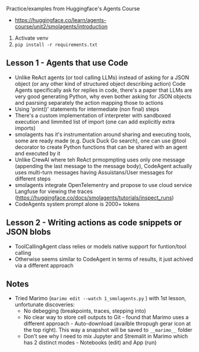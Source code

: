 Practice/examples from Huggingface's Agents Course

- https://huggingface.co/learn/agents-course/unit2/smolagents/introduction

1. Activate venv
2. `pip install -r requirements.txt`

## Lesson 1 - Agents that use Code

- Unlike ReAct agents (or tool calling LLMs) instead of asking for a JSON object (or any other kind of structured object describing action) Code Agents specifically ask for replies in code, there's a paper that LLMs are very good generating Python, why even bother asking for JSON objects and pasrsing separately the action mapping those to actions
- Using 'print()' statements for intermediate (non final) steps
- There's a custom implementation of interpreter with sandboxed execution and limmited list of import (one can add explicitly extra imports)
- smolagents has it's instrumentation around sharing and executing tools, some are ready made (e.g. Duck Duck Go search), one can use @tool decorator to create Python functions that can be shared with an agent and executed by it
- Unlike CrewAI where teh ReAct prmopmpting uses only one message (appending the last message to the message body), CodeAgent actually uses multi-turn messages having Assuistans/User messages for different steps
- smolagents integrate OpenTelementry and propose to use cloud service Langfuse for viewing the traces (https://huggingface.co/docs/smolagents/tutorials/inspect_runs)
- CodeAgents system prompt alone is 2000+ tokens

## Lesson 2 - Writing actions as code snippets or JSON blobs

- ToolCallingAgent class relies or models native support for funtion/tool calling
- Otherwise seems similar to CodeAgent in terms of results, it just achived via a different approach

## Notes

- Tried Marimo (`marimo edit --watch 1_smolagents.py` ) with 1st lesson, unfortunate discoveries:
    - No debegging (breakpoints, traces, stepping into)
    - No clear way to store cell outputs to Git - found that Marimo uses a different approach - Auto-download (availble thropugh gerar icon at the top right). This way a snapshot will be saved to `__marimo__` folder
    - Don't see why I need to mix Jupyter and Stremalit in Marimo which has 2 distinct modes - Notebooks (edit) and App (run) 